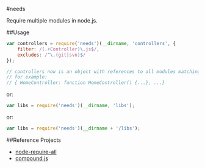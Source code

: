 #needs

Require multiple modules in node.js.

##Usage

```js
var controllers = require('needs')(__dirname, 'controllers', {
	filter: /(.+Controller)\.js$/,
	excludes: /^\.(git|svn)$/
});

// controllers now is an object with references to all modules matching the filter
// for example:
// { HomeController: function HomeController() {...}, ...}
```
or:
```js
var libs = require('needs')(__dirname, 'libs');
```
or:
```js
var libs = require('needs')(__dirname + '/libs');
```

##Reference Projects

* [node-require-all](http://github.com/felixge/node-require-all)
* [compound.js](http://github.com/1602/compound)